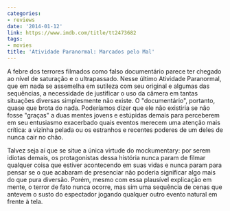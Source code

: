 ```yaml
---
categories:
- reviews
date: '2014-01-12'
link: https://www.imdb.com/title/tt2473682
tags:
- movies
title: 'Atividade Paranormal: Marcados pelo Mal'
---
```


A febre dos terrores filmados como falso documentário parece ter chegado ao nível de saturação e o ultrapassado. Nesse último Atividade Paranormal, que em nada se assemelha em sutileza com seu original e algumas das sequências, a necessidade de justificar o uso da câmera em tantas situações diversas simplesmente não existe. O "documentário", portanto, quase que brota do nada. Poderíamos dizer que ele não existiria se não fosse "graças" a duas mentes jovens e estúpidas demais para perceberem em seu entusiasmo exacerbado quais eventos merecem uma atenção mais crítica: a vizinha pelada ou os estranhos e recentes poderes de um deles de nunca cair no chão.

Talvez seja aí que se situe a única virtude do mockumentary: por serem idiotas demais, os protagonistas dessa história nunca param de filmar qualquer coisa que estiver acontecendo em suas vidas e nunca param para pensar se o que acabaram de presenciar não poderia significar algo mais do que pura diversão. Porém, mesmo com essa plausível explicação em mente, o terror de fato nunca ocorre, mas sim uma sequência de cenas que antevem o susto do espectador jogando qualquer outro evento natural em frente à tela.